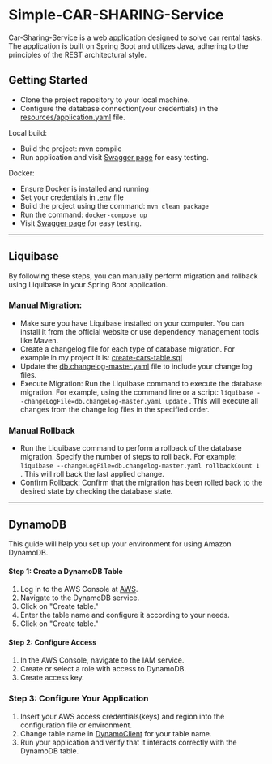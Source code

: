 # Simple-CAR-SHARING-Service

Car-Sharing-Service is a web application designed to solve car rental tasks.
The application is built on Spring Boot and utilizes Java,
adhering to the principles of the REST architectural style.

## Getting Started
* Clone the project repository to your local machine.
* Configure the database connection(your credentials) in the [resources/application.yaml](src/main/resources/application.yaml)  file.

Local build:
* Build the project: mvn compile
* Run application and visit [Swagger page](http://localhost:8080/swagger-ui/index.htm) for easy testing.

Docker:
* Ensure Docker is installed and running
* Set your credentials in [.env](.env) file
* Build the project using the command: `mvn clean package`
* Run the command: `docker-compose up`
* Visit [Swagger page](http://localhost:8080/swagger-ui/index.htm) for easy testing.
----------------------------------------------------------------------------------------------------

## Liquibase
By following these steps, you can manually perform migration and rollback using Liquibase in your Spring Boot application.

### Manual Migration:
* Make sure you have Liquibase installed on your computer. 
You can install it from the official website or use dependency management tools like Maven.
* Create a changelog file for each type of database migration. 
For example in my project it is: [create-cars-table.sql](src/main/resources/db/changelog/changes/create-cars-table.sql)
* Update the [db.changelog-master.yaml](src/main/resources/db/changelog/db.changelog-master.yaml) file to include your change log files.
* Execute Migration: Run the Liquibase command to execute the database migration. 
For example, using the command line or a script: `liquibase --changeLogFile=db.changelog-master.yaml update` .
This will execute all changes from the change log files in the specified order.

### Manual Rollback
* Run the Liquibase command to perform a rollback of the database migration.
Specify the number of steps to roll back. 
For example: `liquibase --changeLogFile=db.changelog-master.yaml rollbackCount 1` .
This will roll back the last applied change.
* Confirm Rollback: Confirm that the migration has been rolled back to the desired state by checking the database state.

---------------------------------------------------------------------------------------------------------

## DynamoDB
This guide will help you set up your environment for using Amazon DynamoDB.

#### Step 1: Create a DynamoDB Table
1. Log in to the AWS Console at [AWS](https://aws.amazon.com/).
2. Navigate to the DynamoDB service.
3. Click on "Create table."
4. Enter the table name and configure it according to your needs.
5. Click on "Create table."

#### Step 2: Configure Access
1. In the AWS Console, navigate to the IAM service.
2. Create or select a role with access to DynamoDB.
3. Create access key.

### Step 3: Configure Your Application
1. Insert your AWS access credentials(keys) and region into the configuration file or environment.
2. Change table name in [DynamoClient](src/main/java/com/vvs/demo/project/aws/DynamoClient.java) for your table name.
3. Run your application and verify that it interacts correctly with the DynamoDB table.
